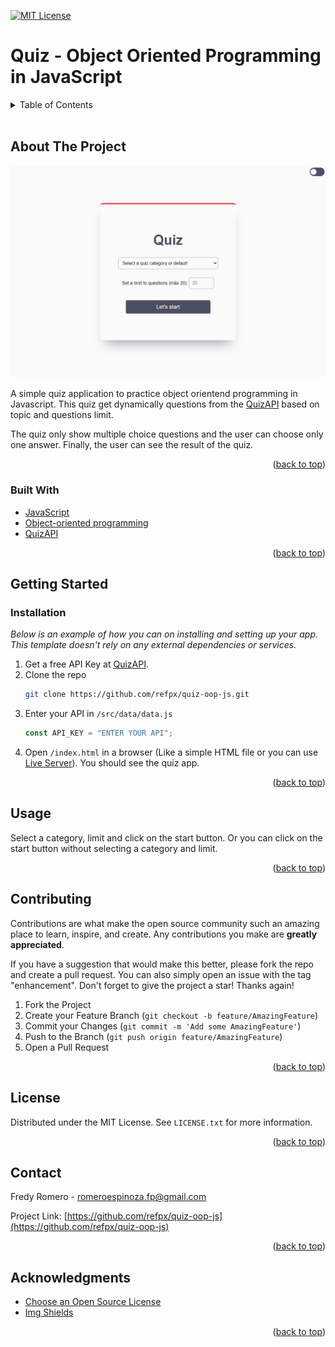 <div id="top"></div>

[![MIT License][license-shield]][license-url]

# Quiz - Object Oriented Programming in JavaScript

<!-- TABLE OF CONTENTS -->
<details>
  <summary>Table of Contents</summary>
  <ol>
    <li>
      <a href="#about-the-project">About The Project</a>
      <ul>
        <li><a href="#built-with">Built With</a></li>
      </ul>
    </li>
    <li>
      <a href="#getting-started">Getting Started</a>
      <ul>
        <li><a href="#installation">Installation</a></li>
      </ul>
    </li>
    <li><a href="#usage">Usage</a></li>
    <li><a href="#contributing">Contributing</a></li>
    <li><a href="#license">License</a></li>
    <li><a href="#contact">Contact</a></li>
    <li><a href="#acknowledgments">Acknowledgments</a></li>
  </ol>
</details>
<br />

<!-- ABOUT THE PROJECT -->

## About The Project

[![Quiz app][project-screenshot]](https://github.com/refpx/quiz-oop-js/blob/main/screenshot.png?raw=true)

A simple quiz application to practice object orientend programming in Javascript. This quiz get dynamically questions from the [QuizAPI](https://quizapi.io/docs/1.0/overview) based on topic and questions limit.

The quiz only show multiple choice questions and the user can choose only one answer. Finally, the user can see the result of the quiz.

<p align="right">(<a href="#top">back to top</a>)</p>

### Built With

- [JavaScript](https://www.javascript.com/)
- [Object-oriented programming](https://developer.mozilla.org/en-US/docs/Learn/JavaScript/Objects/Object-oriented_programming)
- [QuizAPI](https://quizapi.io/docs/1.0/overview)

<p align="right">(<a href="#top">back to top</a>)</p>

<!-- GETTING STARTED -->

## Getting Started

### Installation

_Below is an example of how you can on installing and setting up your app. This template doesn't rely on any external dependencies or services._

1. Get a free API Key at [QuizAPI](https://quizapi.io/docs/1.0/overview).
2. Clone the repo
   ```sh
   git clone https://github.com/refpx/quiz-oop-js.git
   ```
3. Enter your API in `/src/data/data.js`
   ```js
   const API_KEY = "ENTER YOUR API";
   ```
4. Open `/index.html` in a browser (Like a simple HTML file or you can use [Live Server](https://marketplace.visualstudio.com/items?itemName=ritwickdey.LiveServer)). You should see the quiz app.

<p align="right">(<a href="#top">back to top</a>)</p>

<!-- USAGE EXAMPLES -->

## Usage

Select a category, limit and click on the start button. Or you can click on the start button without selecting a category and limit.

<p align="right">(<a href="#top">back to top</a>)</p>

<!-- CONTRIBUTING -->

## Contributing

Contributions are what make the open source community such an amazing place to learn, inspire, and create. Any contributions you make are **greatly appreciated**.

If you have a suggestion that would make this better, please fork the repo and create a pull request. You can also simply open an issue with the tag "enhancement".
Don't forget to give the project a star! Thanks again!

1. Fork the Project
2. Create your Feature Branch (`git checkout -b feature/AmazingFeature`)
3. Commit your Changes (`git commit -m 'Add some AmazingFeature'`)
4. Push to the Branch (`git push origin feature/AmazingFeature`)
5. Open a Pull Request

<p align="right">(<a href="#top">back to top</a>)</p>

<!-- LICENSE -->

## License

Distributed under the MIT License. See `LICENSE.txt` for more information.

<p align="right">(<a href="#top">back to top</a>)</p>

<!-- CONTACT -->

## Contact

Fredy Romero - romeroespinoza.fp@gmail.com

Project Link: [https://github.com/refpx/quiz-oop-js](https://github.com/refpx/quiz-oop-js)

<p align="right">(<a href="#top">back to top</a>)</p>

<!-- ACKNOWLEDGMENTS -->

## Acknowledgments

- [Choose an Open Source License](https://choosealicense.com)
- [Img Shields](https://shields.io)

<p align="right">(<a href="#top">back to top</a>)</p>

<!-- MARKDOWN LINKS & IMAGES -->
<!-- https://www.markdownguide.org/basic-syntax/#reference-style-links -->

[license-shield]: https://img.shields.io/badge/License-MIT-green.svg?style=flat-square
[license-url]: https://github.com/othneildrew/Best-README-Template/blob/master/LICENSE.txt
[project-screenshot]: /screenshot.png
